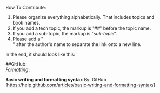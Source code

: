 How To Contribute:

1. Please organize everything alphabetically. That includes topics and book names.
2. If you add a tech topic, the markup is "##" before the topic name.
3. If you add a sub-topic, the markup is "_sub-topic_".
4. Please add a "<br>" after the author's name to separate the link onto a new line.

In the end, it should look like this:

##GitHub:<br>
_Formatting_:<br>

**Basic writing and formatting syntax**
By: GitHub<br>
[https://help.github.com/articles/basic-writing-and-formatting-syntax/]
